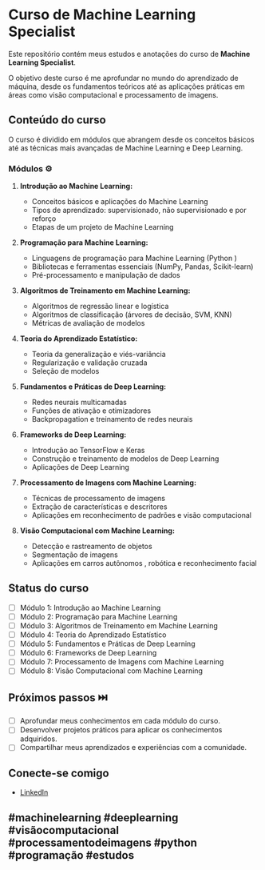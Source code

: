 # Curso de Machine Learning Specialist 

Este repositório contém meus estudos e anotações do curso de **Machine Learning Specialist**. 

O objetivo deste curso é me aprofundar no mundo do aprendizado de máquina, desde os fundamentos teóricos até as aplicações práticas em áreas como visão computacional e processamento de imagens. 

## Conteúdo do curso 

O curso é dividido em módulos que abrangem desde os conceitos básicos até as técnicas mais avançadas de Machine Learning e Deep Learning. 

### Módulos ⚙️

1.  **Introdução ao Machine Learning:** 
    - Conceitos básicos e aplicações do Machine Learning 
    - Tipos de aprendizado: supervisionado, não supervisionado e por reforço 
    - Etapas de um projeto de Machine Learning 

2.  **Programação para Machine Learning:** 
    - Linguagens de programação para Machine Learning (Python ) 
    - Bibliotecas e ferramentas essenciais (NumPy, Pandas, Scikit-learn) 
    - Pré-processamento e manipulação de dados 

3.  **Algoritmos de Treinamento em Machine Learning:** 
    - Algoritmos de regressão linear e logística 
    - Algoritmos de classificação (árvores de decisão, SVM, KNN) 
    - Métricas de avaliação de modelos 

4.  **Teoria do Aprendizado Estatístico:** 
    - Teoria da generalização e viés-variância 
    - Regularização e validação cruzada 
    - Seleção de modelos 

5.  **Fundamentos e Práticas de Deep Learning:** 
    - Redes neurais multicamadas 
    - Funções de ativação e otimizadores 
    - Backpropagation e treinamento de redes neurais 

6.  **Frameworks de Deep Learning:** 
    - Introdução ao TensorFlow e Keras 
    - Construção e treinamento de modelos de Deep Learning 
    - Aplicações de Deep Learning 

7.  **Processamento de Imagens com Machine Learning:** 
    - Técnicas de processamento de imagens 
    - Extração de características e descritores 
    - Aplicações em reconhecimento de padrões e visão computacional 

8.  **Visão Computacional com Machine Learning:** 
    - Detecção e rastreamento de objetos 
    - Segmentação de imagens 
    - Aplicações em carros autônomos , robótica  e reconhecimento facial 


## Status do curso 

- [ ]  Módulo 1: Introdução ao Machine Learning
- [ ]  Módulo 2: Programação para Machine Learning
- [ ]  Módulo 3: Algoritmos de Treinamento em Machine Learning
- [ ]  Módulo 4: Teoria do Aprendizado Estatístico
- [ ]  Módulo 5: Fundamentos e Práticas de Deep Learning
- [ ]  Módulo 6: Frameworks de Deep Learning
- [ ]  Módulo 7: Processamento de Imagens com Machine Learning
- [ ]  Módulo 8: Visão Computacional com Machine Learning

## Próximos passos ⏭️

- [ ]  Aprofundar meus conhecimentos em cada módulo do curso.
- [ ]  Desenvolver projetos práticos para aplicar os conhecimentos adquiridos.
- [ ]  Compartilhar meus aprendizados e experiências com a comunidade.

## Conecte-se comigo 

- [LinkedIn](https://www.google.com/search?q=https://www.linkedin.com/in/https://www.linkedin.com/in/rom%C3%A1rio-lopes/)


## #machinelearning #deeplearning #visãocomputacional #processamentodeimagens #python #programação #estudos
